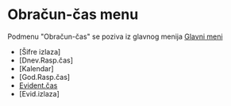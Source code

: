 # Obračun-čas menu

Podmenu "Obračun-čas" se poziva iz glavnog menija [Glavni meni](../../index_sr.md)

- [Šifre izlaza]
- [Dnev.Rasp.čas]
- [Kalendar]
- [God.Rasp.čas]
- [Evident.čas](ob205_sr/ob205_sr.md)
- [Evid.izlaza]
